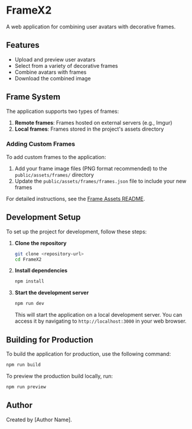 # FrameX2

A web application for combining user avatars with decorative frames.

## Features

- Upload and preview user avatars
- Select from a variety of decorative frames
- Combine avatars with frames
- Download the combined image

## Frame System

The application supports two types of frames:

1. **Remote frames**: Frames hosted on external servers (e.g., Imgur)
2. **Local frames**: Frames stored in the project's assets directory

### Adding Custom Frames

To add custom frames to the application:

1. Add your frame image files (PNG format recommended) to the `public/assets/frames/` directory
2. Update the `public/assets/frames/frames.json` file to include your new frames

For detailed instructions, see the [Frame Assets README](public/assets/frames/README.md).

## Development Setup

To set up the project for development, follow these steps:

1. **Clone the repository**
   ```bash
   git clone <repository-url>
   cd FrameX2
   ```

2. **Install dependencies**
   ```bash
   npm install
   ```

3. **Start the development server**
   ```bash
   npm run dev
   ```

   This will start the application on a local development server. You can access it by navigating to `http://localhost:3000` in your web browser.

## Building for Production

To build the application for production, use the following command:

```bash
npm run build
```

To preview the production build locally, run:

```bash
npm run preview
```

## Author

Created by [Author Name].
